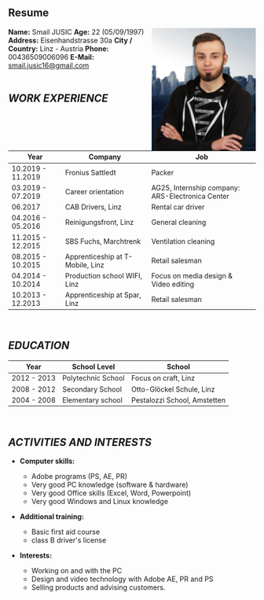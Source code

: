 ## Resume
<img align="right" height="250" src="img/me.png">

__Name:__ Smail JUSIC
__Age:__ 22 (05/09/1997)
__Address:__ Eisenhandstrasse 30a
__City / Country:__ Linz - Austria
__Phone:__ 00436509006096
__E-Mail:__ smail.jusic16@gmail.com
</br>
</br>

## *WORK EXPERIENCE*
Year | Company | Job
-|-|-
10.2019 - 11.2019 | Fronius Sattledt | Packer
03.2019 - 07.2019 | Career orientation | AG25, Internship company: ARS-Electronica Center 
06.2017 | CAB Drivers, Linz | Rental car driver
04.2016 - 05.2016 | Reinigungsfront, Linz | General cleaning
11.2015 - 12.2015 | SBS Fuchs, Marchtrenk | Ventilation cleaning
08.2015 - 10.2015 | Apprenticeship at T-Mobile, Linz | Retail salesman
04.2014 - 10.2014 | Production school WIFI, Linz | Focus on media design & Video editing
10.2013 - 12.2013 | Apprenticeship at Spar, Linz | Retail salesman
</br>

## *EDUCATION*
Year | School Level | School
-|-|-
2012 - 2013 | Polytechnic School | Focus on craft, Linz
2008 - 2012 | Secondary School | Otto-Glöckel Schule, Linz
2004 - 2008 | Elementary school | Pestalozzi School, Amstetten
</br>

## *ACTIVITIES AND INTERESTS*
* __Computer skills:__     
  * Adobe programs (PS, AE, PR)
  * Very good PC knowledge (software & hardware)
  * Very good Office skills (Excel, Word, Powerpoint)
  * Very good Windows and Linux knowledge

* __Additional training:__ 
  * Basic first aid course
  * class B driver's license

* __Interests:__ 
  * Working on and with the PC 
  * Design and video technology with Adobe AE, PR and PS
  * Selling products and advising customers.
